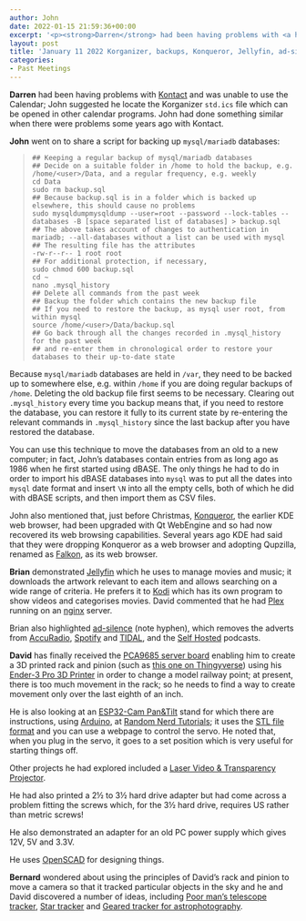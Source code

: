 ```yaml
---
author: John
date: 2022-01-15 21:59:36+00:00
excerpt: '<p><strong>Darren</strong> had been having problems with <a href="https://kontact.kde.org/" type="text/html" role="link">Kontact</a> and was unable to use the Calendar; John suggested he locate the Korganizer <code>std.ics</code> file which can be opened in other calendar programs. John had done something similar when there were problems some years ago with Kontact.</p><p><strong>John</strong> went on to share a script for backing up mysql/mariadb databases:</p>'
layout: post
title: 'January 11 2022 Korganizer, backups, Konqueror, Jellyfin, ad-silence, Thingyverse'
categories:
- Past Meetings
---
```


<p><strong>Darren</strong> had been having problems with <a href="https://kontact.kde.org/" type="text/html" role="link">Kontact</a> and was unable to use the Calendar; John suggested he locate the Korganizer <code>std.ics</code> file which can be opened in other calendar programs. John had done something similar when there were problems some years ago with Kontact.</p><p><strong>John</strong> went on to share a script for backing up <code>mysql/mariadb</code> databases:</p><blockquote><code>## Keeping a regular backup of mysql/mariadb databases<br>## Decide on a suitable folder in /home to hold the backup, e.g. /home/&lt;user&gt;/Data, and a regular frequency, e.g. weekly<br>cd Data<br>sudo rm backup.sql<br>## Because backup.sql is in a folder which is backed up elsewhere, this should cause no problems<br>sudo mysqldumpmysqldump --user=root --password --lock-tables --databases -B [space separated list of databases] &gt; backup.sql<br>## The above takes account of changes to authentication in mariadb; --all-databases without a list can be used with mysql<br>## The resulting file has the attributes<br>-rw-r--r-- 1 root root<br>## For additional protection, if necessary,<br>sudo chmod 600 backup.sql<br>cd ~<br>nano .mysql_history<br>## Delete all commands from the past week<br>## Backup the folder which contains the new backup file<br>## If you need to restore the backup, as mysql user root, from within mysql<br>source /home/&lt;user&gt;/Data/backup.sql<br>## Go back through all the changes recorded in .mysql_history for the past week<br>## and re-enter them in chronological order to restore your databases to their up-to-date state</code></blockquote><p>Because <code>mysql/mariadb</code> databases are held in <code>/var</code>, they need to be backed up to somewhere else, e.g. within <code>/home</code> if you are doing regular backups of <code>/home</code>. Deleting the old backup file first seems to be necessary. Clearing out <code>.mysql_history</code> every time you backup means that, if you need to restore the database, you can restore it fully to its current state by re-entering the relevant commands in <code>.mysql_history</code> since the last backup after you have restored the database.</p><p>You can use this technique to move the databases from an old to a new computer; in fact, John’s databases contain entries from as long ago as 1986 when he first started using dBASE. The only things he had to do in order to import his dBASE databases into <code>mysql</code> was to put all the dates into <code>mysql</code> date format and insert <code>\N</code> into all the empty cells, both of which he did with dBASE scripts, and then import them as CSV files.</p><p>John also mentioned that, just before Christmas, <a href="https://apps.kde.org/konqueror/" type="text/html" role="link">Konqueror</a>, the earlier KDE web browser, had been upgraded with Qt WebEngine and so had now recovered its web browsing capabilities. Several years ago KDE had said that they were dropping Konqueror as a web browser and adopting Qupzilla, renamed as <a href="https://www.falkon.org/" type="text/html" role="link">Falkon</a>, as its web browser.</p><p><strong>Brian</strong> demonstrated <a href="https://jellyfin.org/" type="text/html" role="link">Jellyfin</a> which he uses to manage movies and music; it downloads the artwork relevant to each item and allows searching on a wide range of criteria. He prefers it to <a href="https://kodi.tv/" type="text/html" role="link">Kodi</a> which has its own program to show videos and categorises movies. David commented that he had <a href="https://www.plex.tv/" type="text/html" role="link">Plex</a> running on an <a href="https://www.nginx.com/" type="text/html" role="link">nginx</a> server.</p><p>Brian also highlighted <a href="https://github.com/aghontpi/ad-silence" type="text/html" role="link">ad-silence</a> (note hyphen), which removes the adverts from <a href="https://www.accuradio.com/" type="text/html" role="link">AccuRadio</a>, <a href="https://www.spotify.com/uk/" type="text/html" role="link">Spotify</a> and <a href="https://tidal.com/" type="text/html" role="link">TIDAL</a>, and the <a href="https://selfhosted.show/" type="text/html" role="link">Self Hosted</a> podcasts.</p><p><strong>David</strong> has finally received the <a href="https://www.aliexpress.com/item/32466332558.html?spm=a2g0o.productlist.0.0.63922fd3w3u8Vv&algo_pvid=bb735d55-4ff1-42cb-90e2-8d5e63705621&algo_exp_id=bb735d55-4ff1-42cb-90e2-8d5e63705621-0&pdp_ext_f=%7B%22sku_id%22%3A%2210000000511473332%22%7D" type="text/html" role="link">PCA9685 server board</a> enabling him to create a 3D printed rack and pinion (such as <a href="https://www.thingiverse.com/thing:3065174" type="text/html" role="link">this one on Thingyverse</a>) using his <a href="https://www.creality.com/goods-detail/ender-3-pro-3d-printer" type="text/html" role="link">Ender-3 Pro 3D Printer</a> in order to change a model railway point; at present, there is too much movement in the rack; so he needs to find a way to create movement only over the last eighth of an inch.</p><p>He is also looking at an <a href="https://www.thingiverse.com/thing:4621865" type="text/html" role="link">ESP32-Cam Pan&Tilt</a> stand for which there are instructions, using <a href="https://www.arduino.cc/" type="text/html" role="link">Arduino</a>, at <a href="https://randomnerdtutorials.com/esp32-cam-pan-and-tilt-2-axis/" type="text/html" role="link">Random Nerd Tutorials</a>; it uses the <a href="https://en.wikipedia.org/wiki/STL_%28file_format%29" type="text/html" role="link">STL file format</a> and you can use a webpage to control the servo. He noted that, when you plug in the servo, it goes to a set position which is very useful for starting things off.</p><p>Other projects he had explored included a <a href="https://www.instructables.com/Laser-Video-Transparency-Projector/" type="text/html" role="link">Laser Video & Transparency Projector</a>.</p><p>He had also printed a 2½ to 3½ hard drive adapter but had come across a problem fitting the screws which, for the 3½ hard drive, requires US rather than metric screws!</p><p>He also demonstrated an adapter for an old PC power supply which gives 12V, 5V and 3.3V.</p><p>He uses <a href="https://openscad.org/" type="text/html" role="link">OpenSCAD</a> for designing things.</p><p><strong>Bernard</strong> wondered about using the principles of David’s rack and pinion to move a camera so that it tracked particular objects in the sky and he and David discovered a number of ideas, including <a href="https://www.thingiverse.com/thing:2422008" type="text/html" role="link">Poor man’s telescope tracker</a>, <a href="https://www.thingiverse.com/thing:2377686" type="text/html" role="link">Star tracker</a> and <a href="https://www.thingiverse.com/thing:3682870" type="text/html" role="link">Geared tracker for astrophotography</a>.</p>
